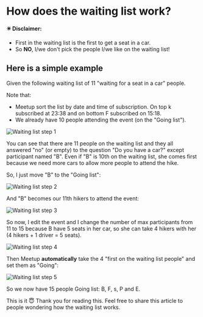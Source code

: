 # How does the waiting list work?

__✴️ Disclaimer:__
- First in the waiting list is the first to get a seat in a car.
- So __NO__, I/we don't pick the people I/we like on the waiting list!

## Here is a simple example

Given the following waiting list of 11 "waiting for a seat in a car" people.

Note that:
- Meetup sort the list by date and time of subscription. On top k subscribed at 23:38 and on bottom F subscribed on 15:18.
- We already have 10 people attending the event (on the "Going list"). 

![Waiting list step 1](img/wait1.png)

You can see that there are 11 people on the waiting list and they all answered "no" (or empty) to the question "Do you have a car?" except participant named "B". Even if "B" is 10th on the waiting list, she comes first because we need more cars to allow more people to attend the hike.

So, I just move "B" to the "Going list":

![Waiting list step 2](img/wait2.png)

And "B" becomes our 11th hikers to attend the event:

![Waiting list step 3](img/wait3.png)

So now, I edit the event and I change the number of max participants from 11 to 15 because B have 5 seats in her car, so she can take 4 hikers with her (4 hikers + 1 driver = 5 seats).

![Waiting list step 4](img/wait4.png)

Then Meetup __automatically__ take the 4 "first on the waiting list people" and set them as "Going":

![Waiting list step 5](img/wait5.png)

So we now have 15 people Going list: B, F, s, P and E.

This is it 😇 Thank you for reading this. Feel free to share this article to people wondering how the waiting list works.
